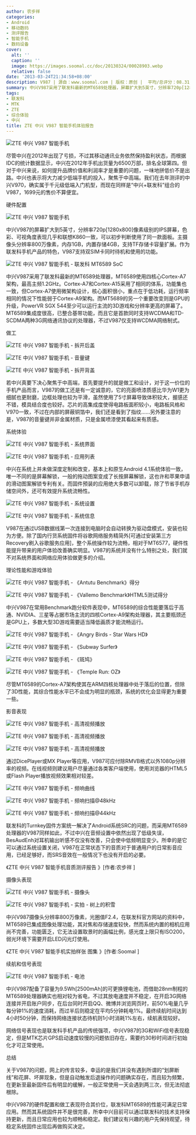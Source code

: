 ```yaml
---
author: 农步祥
categories:
- Android
- 移动数码
- 测评报告
- 智能手机
- 数码设备
cover:
  alt: ''
  caption: ''
  image: https://images.soomal.cc/doc/20130324/00028903.webp
  relative: false
date: '2013-03-24T21:34:58+08:00'
description: V987 | 源自：www.soomal.com | 版权：原创 |  平均/总评分：08.31/108
summary: 中兴V987采用了联发科最新的MT6589处理器，屏幕扩大到5英寸，分辨率720p[1280x800]像素级别的IPS屏幕。主摄像头分辨率800万像素，内存1GB，内置存储4GB，支持TF存储卡容量扩展。作为联发科手机产品的特色，V987支持双SIM卡同时待机和使用的功能。1699元的售价不算便宜……
tags:
- 联发科
- MTK
- ZTE
- 综合体验
- 中兴
title: ZTE 中兴 V987 智能手机体验报告
---
```


![ZTE 中兴 V987 智能手机](https://images.soomal.cc/doc/20130324/00028903.webp)



尽管中兴在2012年出现了亏损，不过其移动通讯业务依然保持盈利状态，而根据IDC的统计数据显示，中兴在2012年手机出货量为6500万部，排名全球第四。但对于中兴来说，如何提升品牌价值和利润率才是重要的问题，一味地拼低价不是出路。中兴也表示将大力减少低端手机的投入，聚焦于中高端。我们在去年测评的中兴V970，确实属于千元级低端入门机型，而现在同样是“中兴+联发科”组合的V987，1699元的售价不算便宜。



硬件配置



![ZTE 中兴 V987 智能手机](https://images.soomal.cc/doc/20130310/00028330.webp)



中兴V987的屏幕扩大到5英寸，分辨率720p[1280x800]像素级别的IPS屏幕，色彩、可视角度表现几乎和联想K860一致，可以初步判断使用了同一款面板。主摄像头分辨率800万像素，内存1GB，内置存储4GB，支持TF存储卡容量扩展。作为联发科手机产品的特色，V987支持双SIM卡同时待机和使用的功能。



![ZTE 中兴 V987 智能手机 - 联发科 MT6589 SoC](https://images.soomal.cc/doc/20130310/00028350.webp)



中兴V987采用了联发科最新的MT6589处理器，MT6589使用四核心Cortex-A7架构，最高主频1.2GHz。Cortex-A7和Cortex-A15采用了相同的体系，功能集也一致，但Cortex-A7使用微架构设计，核心面积很小，重点在于低功耗，运行频率相同的情况下性能弱于Cortex-A9架构。而MT5689的另一个重要改变则是GPU的升级，PowerVR SGX 544至少可以运行主流的3D游戏和分辨率更高的屏幕了。MT6589集成度很高，已整合基带功能，而且它是首款同时支持WCDMA和TD-SCDMA两种3G网络通讯协议的处理器，不过V987仅支持WCDMA网络制式。



做工



![ZTE 中兴 V987 智能手机 - 拆开后盖](https://images.soomal.cc/doc/20130310/00028337.webp)



![ZTE 中兴 V987 智能手机 - 音量键](https://images.soomal.cc/doc/20130310/00028335.webp)



![ZTE 中兴 V987 智能手机 - 拆开背盖](https://images.soomal.cc/doc/20130310/00028341.webp)



若中兴真要下决心聚焦于中高端，首先要提升的就是做工和设计，对于这一价位的手机产品而言，V987的做工还是有一定诚意的，它的亮面喷漆质感比华为W1更为细腻也更耐磨，边框处理也较为平滑，虽然使用了5寸屏幕导致体积较大，握感还不错，模具结合度也较好。芯片的高集成度使得电路板面积较小，电路板风格和V970一致，不过在内部的屏蔽铜箔中，我们还是看到了指纹……另外要注意的是，V987的音量键并非金属材质，只是金属喷漆使其看起来有质感。



系统体验



![ZTE 中兴 V987 智能手机 - 系统界面](https://images.soomal.cc/doc/20130324/00028890.webp)



![ZTE 中兴 V987 智能手机 - 应用列表](https://images.soomal.cc/doc/20130324/00028891.webp)



中兴在系统上并未做深度定制和改变，基本上和原生Android 4.1系统体验一致，唯一不同的是屏幕解锁，一般的拖动图案变成了长按屏幕解锁，这也许和苹果申请的滑动图案解锁专利有关。而固件预装的应用绝大多数可以卸载，除了节省手机存储空间外，还可有效提升系统流畅性。



![ZTE 中兴 V987 智能手机 - 系统设置](https://images.soomal.cc/doc/20130324/00028892.webp)



![ZTE 中兴 V987 智能手机 - 系统信息](https://images.soomal.cc/doc/20130324/00028893.webp)



V987在通过USB数据线第一次连接到电脑时会自动转换为驱动盘模式，安装也较为方便。除了国内行货系统固件将谷歌网络服务精简外[可通过安装第三方Recovery刷入谷歌服务应用]，整个系统操作较为流畅，相对于MT6577，硬件性能提升带来的用户体验改善确实明显。V987的系统并没有什么特别之处，我们就不对系统界面和网络应用体验做更多的介绍。



理论性能和游戏体验



![ZTE 中兴 V987 智能手机 - 《Antutu Benchmark》得分](https://images.soomal.cc/doc/20130324/00028894.webp)



![ZTE 中兴 V987 智能手机 - 《Vallemo Benchmark》HTML5测试得分](https://images.soomal.cc/doc/20130324/00028895.webp)



中兴V987在常用Benchmark跑分软件表现中，MT6589的综合性能要落后于高通、NVIDIA、三星等占据市场主流的四核Cortex-A9架构处理器，其主要瓶颈还是GPU上，多数大型3D游戏需要适当降低画质才能流畅运行。



![ZTE 中兴 V987 智能手机 - 《Angry Birds - Star Wars HD》](https://images.soomal.cc/doc/20130324/00028896.webp)



![ZTE 中兴 V987 智能手机 - 《Subway Surfer》](https://images.soomal.cc/doc/20130324/00028897.webp)



![ZTE 中兴 V987 智能手机 - 《斑鸠》](https://images.soomal.cc/doc/20130324/00028898.webp)



![ZTE 中兴 V987 智能手机 - 《Temple Run: OZ》](https://images.soomal.cc/doc/20130324/00028899.webp)



尽管MT6589的Cortex-A7架构使其在ARM四核处理器中处于落后的位置，但除了3D性能，其综合性能水平已不会成为明显的瓶颈，系统的优化会显得更为重要一些。



影音表现



![ZTE 中兴 V987 智能手机 - 高清视频播放](https://images.soomal.cc/doc/20130324/00028900.webp)



![ZTE 中兴 V987 智能手机 - 高清视频播放](https://images.soomal.cc/doc/20130324/00028901.webp)



![ZTE 中兴 V987 智能手机 - 高清视频播放](https://images.soomal.cc/doc/20130324/00028902.webp)



通过DicePlayer或MX Player等应用，V987可应付除RMVB格式以外1080p分辨率的视频。在线视频则建议用户尽量通过各类客户端使用，使用浏览器的HTML5或Flash Player播放视频效果相对较差。



![ZTE 中兴 V987 智能手机 - 频响曲线](https://images.soomal.cc/doc/20130317/00028655.webp)



![ZTE 中兴 V987 智能手机 - 频响扫描@48kHz](https://images.soomal.cc/doc/20130317/00028664.webp)



![ZTE 中兴 V987 智能手机 - 频响扫描@44kHz](https://images.soomal.cc/doc/20130317/00028661.webp)



联发科的Turnkey固件方案统一解决了Android系统SRC的问题，而采用MT6589处理器的V987同样如此，不过中兴在音频设置中依然出现了低级失误，BesAudEnh对耳机输出听感不仅没有改善，只会使中低频明显变少。所幸的是它可以通过系统设置关闭，V987在正常状态下的音质对于普通用户的日常影音应用，已经足够好，而SRS音效在一般情况下也没有开启的必要。



《ZTE 中兴 V987 智能手机音质测评报告 》[作者:农步祥 ]



摄像头表现



![ZTE 中兴 V987 智能手机 - 摄像头](https://images.soomal.cc/doc/20130310/00028331.webp)



![ZTE 中兴 V987 智能手机 - 实拍 - 树上的积雪](https://images.soomal.cc/doc/20130320/00028719.webp)



中兴V987摄像头分辨率800万像素，光圈值F2.4，在联发科官方网站的资料中，MT6589已集成图像处理功能，其对焦和存储速度较快，然而系统内置的相机应用尚不完善，功能匮乏，它无法设置取景时的画幅比例，感光度上限只有ISO200，弱光环境下需要开启LED闪光灯使用。



《ZTE 中兴 V987 智能手机实拍样张 图集 》[作者:Soomal ]



续航和信号表现



![ZTE 中兴 V987 智能手机 - 电池](https://images.soomal.cc/doc/20130310/00028340.webp)



中兴V987配备了容量为9.5Wh[2500mAh]的可更换锂电池，而借助28nm制程的MT6589处理器确实也相对较为省电，不过其放电速度并不稳定，在开启3G网络连接并开启账户同步，在后台同时开启QQ、微博并浏览网页时，前50%电量几乎每分钟1%的速度消耗，而过半后则稳定在平均5分钟耗电1%。最终续航时间达到4小时50分钟，而保持网络连接状态待机则1小时消耗1%左右，续航表现较好。



网络信号表现也是联发科手机产品的传统强项，中兴V987的3G和WiFi信号表现稳定，但是MTK芯片GPS启动速度较慢的问题依旧存在，需要约30秒时间进行初始化才可正常使用。



总结



关于V987的问题，网上的传言较多，幸运的是我们并没有遇到所谓的“划屏断线”和花屏、坏屏现象，但是自动触发后退操作的问题确实存在，而且较为频繁，在更新至最新固件后有明显的缓解，一般正常使用一天会遇到两三次，但无法彻底根除。



中兴V987的硬件配置和做工表现符合其价位，联发科MT6589的性能可满足日常应用。然而其系统固件并不是很完善，所幸中兴目前可以通过联发科的技术支持保持更新，而且日常应用也较为顺畅和稳定。我们建议有兴趣的用户先保持观望，待稳定系统固件出现后再做购买决定。